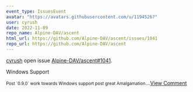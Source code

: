 ```yaml
---
event_type: IssuesEvent
avatar: "https://avatars.githubusercontent.com/u/1194526?"
user: cyrush
date: 2022-11-09
repo_name: Alpine-DAV/ascent
html_url: https://github.com/Alpine-DAV/ascent/issues/1041
repo_url: https://github.com/Alpine-DAV/ascent
---
```


<a href='https://github.com/cyrush' target='_blank'>cyrush</a> open issue <a href='https://github.com/Alpine-DAV/ascent/issues/1041' target='_blank'>Alpine-DAV/ascent#1041</a>.

<p>Windows Support</p><small>Post `0.9.0` work towards Windows support post great Amalgamation....</small><a href='https://github.com/Alpine-DAV/ascent/issues/1041' target='_blank'>View Comment</a>